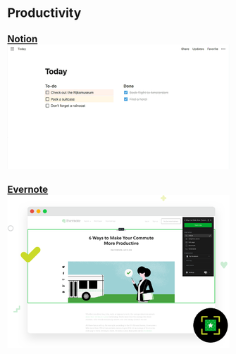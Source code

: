 # Productivity

## [Notion](https://www.notion.so/)![Image of Notion](images/productivity/notion_app.gif)

## [Evernote](https://evernote.com/)![Image of Evernote](images/productivity/evernote_app.png)
